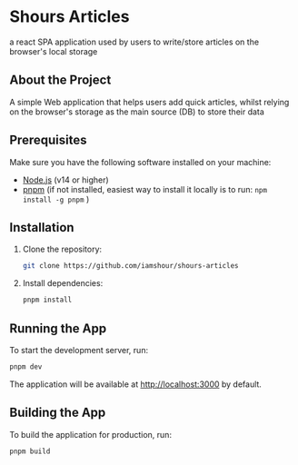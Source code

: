 # Shours Articles

a react SPA application used by users to write/store articles on the browser's local storage

## About the Project

A simple Web application that helps users add quick articles, whilst relying on the browser's storage
as the main source (DB) to store their data

## Prerequisites

Make sure you have the following software installed on your machine:

- [Node.js](https://nodejs.org/) (v14 or higher)
- [pnpm](https://pnpm.io/) (if not installed, easiest way to install it locally is to run: `npm install -g pnpm` )

## Installation

1. Clone the repository:

   ```bash
   git clone https://github.com/iamshour/shours-articles
   ```

2. Install dependencies:

   ```bash
   pnpm install
   ```

## Running the App

To start the development server, run:

```bash
pnpm dev
```

The application will be available at <http://localhost:3000> by default.

## Building the App

To build the application for production, run:

```bash
pnpm build
```
